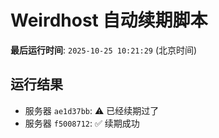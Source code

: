 # Weirdhost 自动续期脚本

**最后运行时间**: `2025-10-25 10:21:29` (北京时间)

## 运行结果

- 服务器 `ae1d37bb`: ⚠️ 已经续期过了
- 服务器 `f5008712`: ✅ 续期成功
